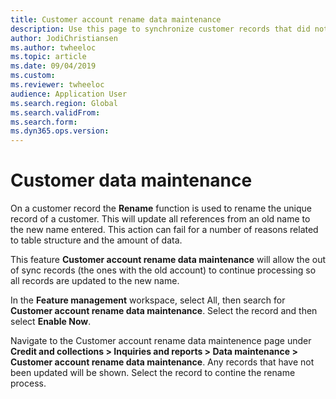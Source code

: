 ```yaml
---
title: Customer account rename data maintenance
description: Use this page to synchronize customer records that did not finish during the rename process
author: JodiChristiansen
ms.author: twheeloc
ms.topic: article
ms.date: 09/04/2019
ms.custom: 
ms.reviewer: twheeloc 
audience: Application User
ms.search.region: Global
ms.search.validFrom:
ms.search.form: 
ms.dyn365.ops.version: 
---
```


# Customer data maintenance

On a customer record the **Rename** function is used to rename the unique record of a customer. This will update all references from an old name to the new name entered. This action can fail for a number of reasons related to table structure and the amount of data. 

This feature **Customer account rename data maintenance** will allow the out of sync records (the ones with the old account) to continue processing so all records are updated to the new name. 

In the **Feature management** workspace, select All, then search for **Customer account rename data maintenance**. Select the record and then select **Enable Now**. 

Navigate to the Customer account rename data maintenence page under **Credit and collections > Inquiries and reports > Data maintenance > Customer account rename data maintenance**. Any records that have not been updated will be shown. Select the record to contine the rename process. 
